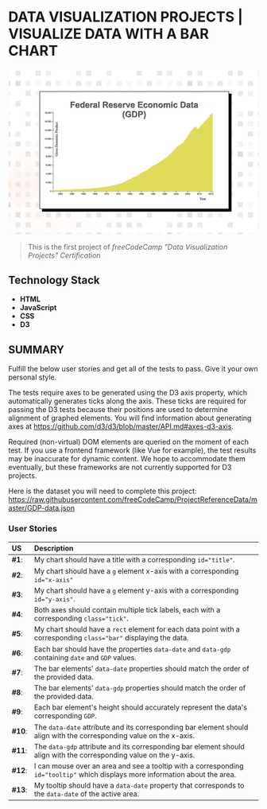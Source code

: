 # DATA VISUALIZATION PROJECTS | VISUALIZE DATA WITH A BAR CHART

![Project-preview](./bar-chart-preview.png)

> This is the first project of _freeCodeCamp "Data Visualization Projects" Certification_

## Technology Stack

- **HTML**
- **JavaScript**
- **CSS**
- **D3**

## SUMMARY

Fulfill the below user stories and get all of the tests to pass. Give it your own personal style.

The tests require axes to be generated using the D3 axis property, which automatically generates ticks along the axis. These ticks are required for passing the D3 tests because their positions are used to determine alignment of graphed elements. You will find information about generating axes at https://github.com/d3/d3/blob/master/API.md#axes-d3-axis.

Required (non-virtual) DOM elements are queried on the moment of each test. If you use a frontend framework (like Vue for example), the test results may be inaccurate for dynamic content. We hope to accommodate them eventually, but these frameworks are not currently supported for D3 projects.

Here is the dataset you will need to complete this project: https://raw.githubusercontent.com/freeCodeCamp/ProjectReferenceData/master/GDP-data.json

### User Stories

| US       | Description                                                                                                                    |
| :------- | :----------------------------------------------------------------------------------------------------------------------------- |
| **#1**:  | My chart should have a title with a corresponding `id="title"`.                                                                |
| **#2**:  | My chart should have a `g` element x-axis with a corresponding `id="x-axis"`                                                   |
| **#3**:  | My chart should have a `g` element y-axis with a corresponding `id="y-axis"`.                                                  |
| **#4**:  | Both axes should contain multiple tick labels, each with a corresponding `class="tick"`.                                       |
| **#5**:  | My chart should have a `rect` element for each data point with a corresponding `class="bar"` displaying the data.              |
| **#6**:  | Each bar should have the properties `data-date` and `data-gdp` containing `date` and `GDP` values.                             |
| **#7**:  | The bar elements' `data-date` properties should match the order of the provided data.                                          |
| **#8**:  | The bar elements' `data-gdp` properties should match the order of the provided data.                                           |
| **#9**:  | Each bar element's height should accurately represent the data's corresponding `GDP`.                                          |
| **#10**: | The `data-date` attribute and its corresponding bar element should align with the corresponding value on the x-axis.           |
| **#11**: | The `data-gdp` attribute and its corresponding bar element should align with the corresponding value on the y-axis.            |
| **#12**: | I can mouse over an area and see a tooltip with a corresponding `id="tooltip"` which displays more information about the area. |
| **#13**: | My tooltip should have a `data-date` property that corresponds to the `data-date` of the active area.                          |
